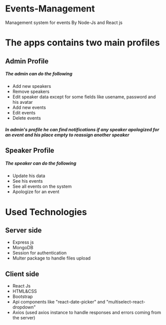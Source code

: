 # Events-Management
Management system for events By Node-Js and React js
# The apps contains two main profiles
## Admin Profile 
##### The admin can do the following
- Add new speakers 
- Remove speakers 
- Edit speaker data except for some fields like usename, password and his avatar
- Add new events 
- Edit events 
- Delete events 
##### In admin's profile he can find notifications if any speaker apologized for an event and his place empty to reassign another speaker 

## Speaker Profile 
##### The speaker can do the following
- Update his data
- See his events 
- See all events on the system
- Apologize for an event 

# Used Technologies
## Server side
- Express js
- MongoDB
- Session for authentication
- Multer package to handle files upload

## Client side
- React Js
- HTML&CSS
- Bootstrap
- Api components like "react-date-picker" and "multiselect-react-dropdown"  
- Axios (used axios instance to handle responses and errors coming from the server)
